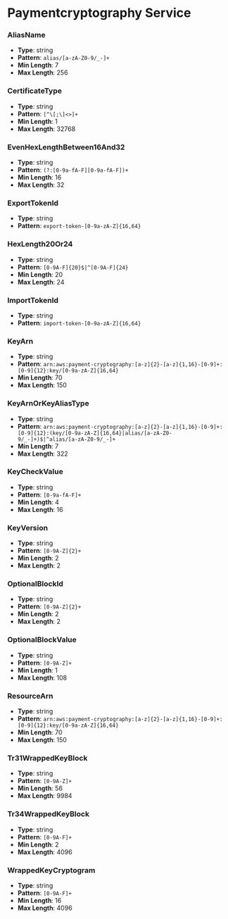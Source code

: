# Paymentcryptography Service

### AliasName
- **Type**: string
- **Pattern**: `alias/[a-zA-Z0-9/_-]+`
- **Min Length**: 7
- **Max Length**: 256

### CertificateType
- **Type**: string
- **Pattern**: `[^\[;\]<>]+`
- **Min Length**: 1
- **Max Length**: 32768

### EvenHexLengthBetween16And32
- **Type**: string
- **Pattern**: `(?:[0-9a-fA-F][0-9a-fA-F])+`
- **Min Length**: 16
- **Max Length**: 32

### ExportTokenId
- **Type**: string
- **Pattern**: `export-token-[0-9a-zA-Z]{16,64}`

### HexLength20Or24
- **Type**: string
- **Pattern**: `[0-9A-F]{20}$|^[0-9A-F]{24}`
- **Min Length**: 20
- **Max Length**: 24

### ImportTokenId
- **Type**: string
- **Pattern**: `import-token-[0-9a-zA-Z]{16,64}`

### KeyArn
- **Type**: string
- **Pattern**: `arn:aws:payment-cryptography:[a-z]{2}-[a-z]{1,16}-[0-9]+:[0-9]{12}:key/[0-9a-zA-Z]{16,64}`
- **Min Length**: 70
- **Max Length**: 150

### KeyArnOrKeyAliasType
- **Type**: string
- **Pattern**: `arn:aws:payment-cryptography:[a-z]{2}-[a-z]{1,16}-[0-9]+:[0-9]{12}:(key/[0-9a-zA-Z]{16,64}|alias/[a-zA-Z0-9/_-]+)$|^alias/[a-zA-Z0-9/_-]+`
- **Min Length**: 7
- **Max Length**: 322

### KeyCheckValue
- **Type**: string
- **Pattern**: `[0-9a-fA-F]+`
- **Min Length**: 4
- **Max Length**: 16

### KeyVersion
- **Type**: string
- **Pattern**: `[0-9A-Z]{2}+`
- **Min Length**: 2
- **Max Length**: 2

### OptionalBlockId
- **Type**: string
- **Pattern**: `[0-9A-Z]{2}+`
- **Min Length**: 2
- **Max Length**: 2

### OptionalBlockValue
- **Type**: string
- **Pattern**: `[0-9A-Z]+`
- **Min Length**: 1
- **Max Length**: 108

### ResourceArn
- **Type**: string
- **Pattern**: `arn:aws:payment-cryptography:[a-z]{2}-[a-z]{1,16}-[0-9]+:[0-9]{12}:key/[0-9a-zA-Z]{16,64}`
- **Min Length**: 70
- **Max Length**: 150

### Tr31WrappedKeyBlock
- **Type**: string
- **Pattern**: `[0-9A-Z]+`
- **Min Length**: 56
- **Max Length**: 9984

### Tr34WrappedKeyBlock
- **Type**: string
- **Pattern**: `[0-9A-F]+`
- **Min Length**: 2
- **Max Length**: 4096

### WrappedKeyCryptogram
- **Type**: string
- **Pattern**: `[0-9A-F]+`
- **Min Length**: 16
- **Max Length**: 4096


